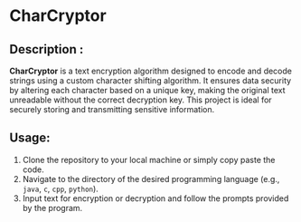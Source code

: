 # CharCryptor
## Description :
**CharCryptor** is a text encryption algorithm designed to encode and decode strings using a custom character shifting algorithm. It ensures data security by altering each character based on a unique key, making the original text unreadable without the correct decryption key. This project is ideal for securely storing and transmitting sensitive information.
## Usage:

1. Clone the repository to your local machine or simply copy paste the code.
2. Navigate to the directory of the desired programming language (e.g., `java`, `c`, `cpp`, `python`).
3. Input text for encryption or decryption and follow the prompts provided by the program.
